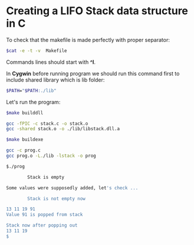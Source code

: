 # Creating a LIFO Stack data structure in C

To check that the makefile is made perfectly with proper separator:
```bash
$cat -e -t -v  Makefile
```
Commands lines should start with **^I**.

In **Cygwin** before running program we should run this command first to include shared library which is lib folder:
```bash
$PATH="$PATH:./lib"
```

Let's run the program:

```bash
$make builddll

gcc -fPIC -c stack.c -o stack.o
gcc -shared stack.o -o ./lib/libstack.dll.a

$make buildexe

gcc -c prog.c
gcc prog.o -L./lib -lstack -o prog

$./prog

        Stack is empty

Some values were supposedly added, let's check ...

        Stack is not empty now

13 11 19 91
Value 91 is popped from stack

Stack now after popping out
13 11 19
$
```

